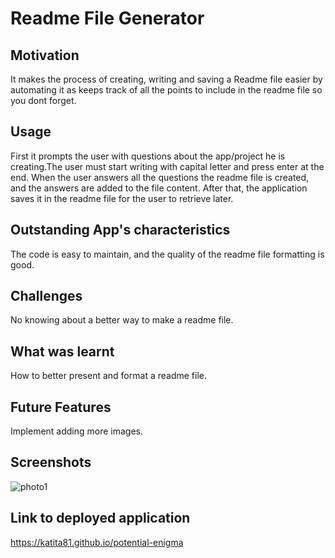 
# Readme File Generator

## Motivation

It makes the process of creating, writing and saving a Readme file easier by automating it as keeps track of all the points to include in the readme file so you dont forget.

## Usage

First it prompts the user with questions about the app/project he is creating.The user must start writing with capital letter and press enter at the end. When the user answers all the questions the readme file is created, and the answers are added to the file content. After that, the application saves it in the readme file for the user to retrieve later.

## Outstanding App's characteristics

The code is easy to maintain, and the quality of the readme file formatting is good.

## Challenges

No knowing about a better way to make a readme file.

## What was learnt

How to better present and format a readme file.

## Future Features

Implement adding more images.

## Screenshots

![photo1](./Develop/assets/imgs/screenshot.png)

## Link to deployed application

<https://katita81.github.io/potential-enigma>
